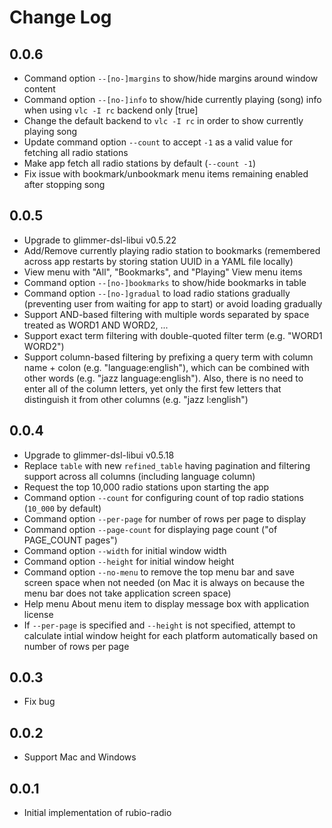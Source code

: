 # Change Log

## 0.0.6

- Command option `--[no-]margins` to show/hide margins around window content
- Command option `--[no-]info` to show/hide currently playing (song) info when using `vlc -I rc` backend only [true]
- Change the default backend to `vlc -I rc` in order to show currently playing song
- Update command option `--count` to accept `-1` as a valid value for fetching all radio stations
- Make app fetch all radio stations by default (`--count -1`)
- Fix issue with bookmark/unbookmark menu items remaining enabled after stopping song

## 0.0.5

- Upgrade to glimmer-dsl-libui v0.5.22
- Add/Remove currently playing radio station to bookmarks (remembered across app restarts by storing station UUID in a YAML file locally)
- View menu with "All", "Bookmarks", and "Playing" View menu items
- Command option `--[no-]bookmarks` to show/hide bookmarks in table
- Command option `--[no-]gradual` to load radio stations gradually (preventing user from waiting for app to start) or avoid loading gradually
- Support AND-based filtering with multiple words separated by space treated as WORD1 AND WORD2, ...
- Support exact term filtering with double-quoted filter term (e.g. "WORD1 WORD2")
- Support column-based filtering by prefixing a query term with column name + colon (e.g. "language:english"), which can be combined with other words (e.g. "jazz language:english"). Also, there is no need to enter all of the column letters, yet only the first few letters that distinguish it from other columns (e.g. "jazz l:english")

## 0.0.4

- Upgrade to glimmer-dsl-libui v0.5.18
- Replace `table` with new `refined_table` having pagination and filtering support across all columns (including language column)
- Request the top 10,000 radio stations upon starting the app
- Command option `--count` for configuring count of top radio stations (`10_000` by default)
- Command option `--per-page` for number of rows per page to display
- Command option `--page-count` for displaying page count ("of PAGE_COUNT pages")
- Command option `--width` for initial window width
- Command option `--height` for initial window height
- Command option `--no-menu` to remove the top menu bar and save screen space when not needed (on Mac it is always on because the menu bar does not take application screen space)
- Help menu About menu item to display message box with application license
- If `--per-page` is specified and `--height` is not specified, attempt to calculate intial window height for each platform automatically based on number of rows per page

## 0.0.3

- Fix bug

## 0.0.2

- Support Mac and Windows

## 0.0.1

- Initial implementation of rubio-radio
